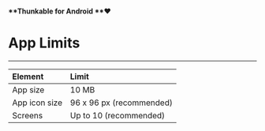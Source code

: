 #### **Thunkable for Android **❤

# App Limits

---

| Element | Limit |
| :--- | :--- |
| App size | 10 MB |
| App icon size | 96 x 96 px \(recommended\) |
| Screens | Up to 10 \(recommended\) |

  


